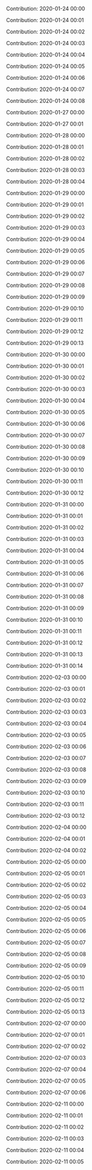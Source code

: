 Contribution: 2020-01-24 00:00

Contribution: 2020-01-24 00:01

Contribution: 2020-01-24 00:02

Contribution: 2020-01-24 00:03

Contribution: 2020-01-24 00:04

Contribution: 2020-01-24 00:05

Contribution: 2020-01-24 00:06

Contribution: 2020-01-24 00:07

Contribution: 2020-01-24 00:08

Contribution: 2020-01-27 00:00

Contribution: 2020-01-27 00:01

Contribution: 2020-01-28 00:00

Contribution: 2020-01-28 00:01

Contribution: 2020-01-28 00:02

Contribution: 2020-01-28 00:03

Contribution: 2020-01-28 00:04

Contribution: 2020-01-29 00:00

Contribution: 2020-01-29 00:01

Contribution: 2020-01-29 00:02

Contribution: 2020-01-29 00:03

Contribution: 2020-01-29 00:04

Contribution: 2020-01-29 00:05

Contribution: 2020-01-29 00:06

Contribution: 2020-01-29 00:07

Contribution: 2020-01-29 00:08

Contribution: 2020-01-29 00:09

Contribution: 2020-01-29 00:10

Contribution: 2020-01-29 00:11

Contribution: 2020-01-29 00:12

Contribution: 2020-01-29 00:13

Contribution: 2020-01-30 00:00

Contribution: 2020-01-30 00:01

Contribution: 2020-01-30 00:02

Contribution: 2020-01-30 00:03

Contribution: 2020-01-30 00:04

Contribution: 2020-01-30 00:05

Contribution: 2020-01-30 00:06

Contribution: 2020-01-30 00:07

Contribution: 2020-01-30 00:08

Contribution: 2020-01-30 00:09

Contribution: 2020-01-30 00:10

Contribution: 2020-01-30 00:11

Contribution: 2020-01-30 00:12

Contribution: 2020-01-31 00:00

Contribution: 2020-01-31 00:01

Contribution: 2020-01-31 00:02

Contribution: 2020-01-31 00:03

Contribution: 2020-01-31 00:04

Contribution: 2020-01-31 00:05

Contribution: 2020-01-31 00:06

Contribution: 2020-01-31 00:07

Contribution: 2020-01-31 00:08

Contribution: 2020-01-31 00:09

Contribution: 2020-01-31 00:10

Contribution: 2020-01-31 00:11

Contribution: 2020-01-31 00:12

Contribution: 2020-01-31 00:13

Contribution: 2020-01-31 00:14

Contribution: 2020-02-03 00:00

Contribution: 2020-02-03 00:01

Contribution: 2020-02-03 00:02

Contribution: 2020-02-03 00:03

Contribution: 2020-02-03 00:04

Contribution: 2020-02-03 00:05

Contribution: 2020-02-03 00:06

Contribution: 2020-02-03 00:07

Contribution: 2020-02-03 00:08

Contribution: 2020-02-03 00:09

Contribution: 2020-02-03 00:10

Contribution: 2020-02-03 00:11

Contribution: 2020-02-03 00:12

Contribution: 2020-02-04 00:00

Contribution: 2020-02-04 00:01

Contribution: 2020-02-04 00:02

Contribution: 2020-02-05 00:00

Contribution: 2020-02-05 00:01

Contribution: 2020-02-05 00:02

Contribution: 2020-02-05 00:03

Contribution: 2020-02-05 00:04

Contribution: 2020-02-05 00:05

Contribution: 2020-02-05 00:06

Contribution: 2020-02-05 00:07

Contribution: 2020-02-05 00:08

Contribution: 2020-02-05 00:09

Contribution: 2020-02-05 00:10

Contribution: 2020-02-05 00:11

Contribution: 2020-02-05 00:12

Contribution: 2020-02-05 00:13

Contribution: 2020-02-07 00:00

Contribution: 2020-02-07 00:01

Contribution: 2020-02-07 00:02

Contribution: 2020-02-07 00:03

Contribution: 2020-02-07 00:04

Contribution: 2020-02-07 00:05

Contribution: 2020-02-07 00:06

Contribution: 2020-02-11 00:00

Contribution: 2020-02-11 00:01

Contribution: 2020-02-11 00:02

Contribution: 2020-02-11 00:03

Contribution: 2020-02-11 00:04

Contribution: 2020-02-11 00:05

